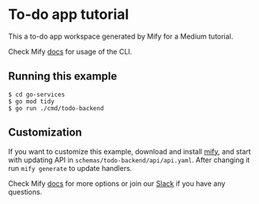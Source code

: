 # To-do app tutorial

This a to-do app workspace generated by Mify for a Medium tutorial.

Check Mify [docs](http://mify.io/docs) for usage of the CLI.

## Running this example

```
$ cd go-services
$ go mod tidy
$ go run ./cmd/todo-backend
```

## Customization

If you want to customize this example, download and install
[mify](https://github.com/mify-io/mify), and start with updating API in
`schemas/todo-backend/api/api.yaml`. After changing it run `mify generate` to
update handlers.

Check Mify [docs](https://mify.io/docs) for more options or join our
[Slack](https://join.slack.com/t/mifyio/shared_invite/zt-1llnbiio6-lG45E696QOEVzHb0__Qqxw)
if you have any questions.
